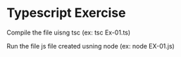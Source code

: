 # Typescript Exercise

Compile the file uisng tsc
(ex: tsc Ex-01.ts)

Run the file js file created usning node
(ex: node EX-01.js)
